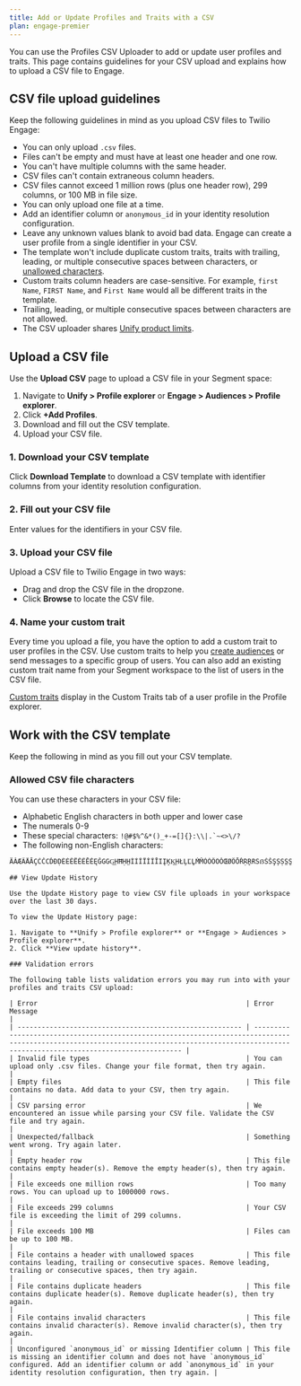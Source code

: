 ```yaml
---
title: Add or Update Profiles and Traits with a CSV
plan: engage-premier
---
```

You can use the Profiles CSV Uploader to add or update user profiles and traits. This page contains guidelines for your CSV upload and explains how to upload a CSV file to Engage.

## CSV file upload guidelines

Keep the following guidelines in mind as you upload CSV files to Twilio Engage:

- You can only upload `.csv` files.
- Files can't be empty and must have at least one header and one row.
- You can't have multiple columns with the same header.
- CSV files can't contain extraneous column headers.
- CSV files cannot exceed 1 million rows (plus one header row), 299 columns, or 100 MB in file size.
- You can only upload one file at a time.
- Add an identifier column or `anonymous_id` in your identity resolution configuration.
- Leave any unknown values blank to avoid bad data. Engage can create a user profile from a single identifier in your CSV.
- The template won't include duplicate custom traits, traits with trailing, leading, or multiple consecutive spaces between characters, or [unallowed characters](#allowed-csv-file-characters).
- Custom traits column headers are case-sensitive. For example, `first Name`, `FIRST Name`, and `First Name` would all be different traits in the template.
- Trailing, leading, or multiple consecutive spaces between characters are not allowed.
- The CSV uploader shares [Unify product limits](/docs/unify/product-limits/).

## Upload a CSV file

Use the **Upload CSV** page to upload a CSV file in your Segment space:

1. Navigate to **Unify > Profile explorer** or **Engage > Audiences > Profile explorer**.
2. Click **+Add Profiles**.
3. Download and fill out the CSV template.
4. Upload your CSV file.

### 1. Download your CSV template

Click **Download Template** to download a CSV template with identifier columns from your identity resolution configuration. 

### 2. Fill out your CSV file

Enter values for the identifiers in your CSV file. 

### 3. Upload your CSV file

Upload a CSV file to Twilio Engage in two ways:
- Drag and drop the CSV file in the dropzone.
- Click **Browse** to locate the CSV file.

### 4. Name your custom trait

Every time you upload a file, you have the option to add a custom trait to user profiles in the CSV. Use custom traits to help you [create audiences](/docs/engage/audiences/#building-an-audience) or send messages to a specific group of users. You can also add an existing custom trait name from your Segment workspace to the list of users in the CSV file.

[Custom traits](/docs/unify/traits/custom-traits/) display in the Custom Traits tab of a user profile in the Profile explorer. 

## Work with the CSV template

Keep the following in mind as you fill out your CSV template.

### Allowed CSV file characters

You can use these characters in your CSV file:

- Alphabetic English characters in both upper and lower case
- The numerals 0-9
- These special characters: ```!@#$%^&*()_+-=[]{}:\\|.`~<>\/?```
- The following non-English characters:


```àáâäǎæãåāçćčċďðḍèéêëěẽēėęğġgg͟hħḥh̤ìíîïǐĩīıįķk͟hłļľl̥ṁm̐òóôöǒœøõōřṛr̥ɽßşșśšṣs̤s̱sțťþṭt̤ʈùúûüǔũūűůŵýŷÿźžżẓz̤ÀÁ
ÄǍÆÃÅĀÇĆČĊĎÐḌÈÉÊËĚẼĒĖĘĞĠGG͟HĦḤH̤ÌÍÎÏǏĨĪIĮĶK͟HŁĻĽL̥ṀM̐ÒÓÔÖǑŒØÕŌŘṚR̥ɌSẞŚŠŞȘṢS̤S̱ȚŤÞṬT̤ƮÙÚÛÜǓŨŪŰŮŴÝŶŸŹŽŻẒZ```

## View Update History

Use the Update History page to view CSV file uploads in your workspace over the last 30 days.

To view the Update History page:

1. Navigate to **Unify > Profile explorer** or **Engage > Audiences > Profile explorer**.
2. Click **View update history**.

### Validation errors

The following table lists validation errors you may run into with your profiles and traits CSV upload:

| Error                                                    | Error Message                                                                                                                                                                                    |
| -------------------------------------------------------- | ------------------------------------------------------------------------------------------------------------------------------------------------------------------------------------------------ |
| Invalid file types                                       | You can upload only .csv files. Change your file format, then try again.                                                                                                                         |
| Empty files                                              | This file contains no data. Add data to your CSV, then try again.                                                                                                                                |
| CSV parsing error                                        | We encountered an issue while parsing your CSV file. Validate the CSV file and try again.                                                                                                        |
| Unexpected/fallback                                      | Something went wrong. Try again later.                                                                                                                                                           |
| Empty header row                                         | This file contains empty header(s). Remove the empty header(s), then try again.                                                                                                                  |
| File exceeds one million rows                            | Too many rows. You can upload up to 1000000 rows.                                                                                                                                                |
| File exceeds 299 columns                                 | Your CSV file is exceeding the limit of 299 columns.                                                                                                                                             |
| File exceeds 100 MB                                      | Files can be up to 100 MB.                                                                                                                                                                       |
| File contains a header with unallowed spaces             | This file contains leading, trailing or consecutive spaces. Remove leading, trailing or consecutive spaces, then try again.                                                                      |
| File contains duplicate headers                          | This file contains duplicate header(s). Remove duplicate header(s), then try again.                                                                                                              |
| File contains invalid characters                         | This file contains invalid character(s). Remove invalid character(s), then try again.                                                                                                            |
| Unconfigured `anonymous_id` or missing Identifier column | This file is missing an identifier column and does not have `anonymous_id` configured. Add an identifier column or add `anonymous_id` in your identity resolution configuration, then try again. |